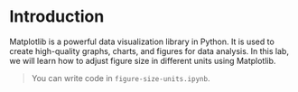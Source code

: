 # Introduction

Matplotlib is a powerful data visualization library in Python. It is used to create high-quality graphs, charts, and figures for data analysis. In this lab, we will learn how to adjust figure size in different units using Matplotlib.

> You can write code in `figure-size-units.ipynb`.
